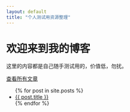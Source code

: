 ```yaml
---
layout: default
title: "个人测试用资源整理"
---
```


# 欢迎来到我的博客

这里的内容都是自己随手测试用的，价值低，勿扰。

[查看所有文章](/_posts)


<ul>
  {% for post in site.posts %}
    <li>
      <a href="{{ post.url }}">{{ post.title }}</a>
    </li>
  {% endfor %}
</ul>

